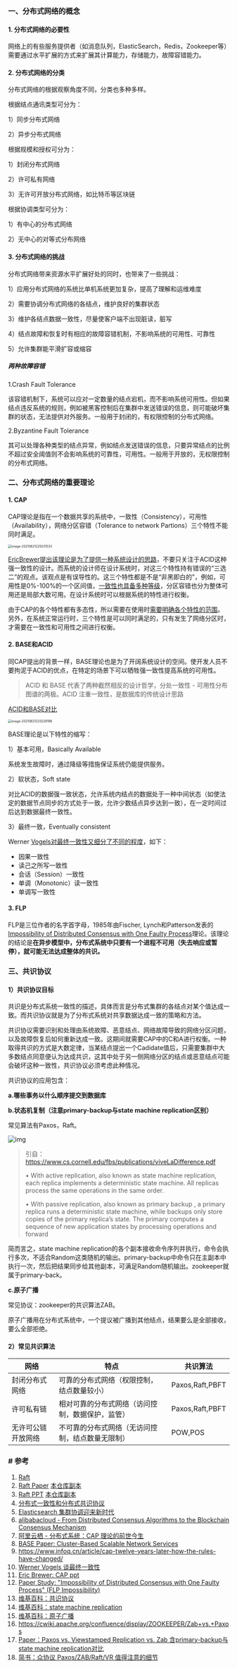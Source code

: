 ### 一、分布式网络的概念

#### 1. 分布式网络的必要性

网络上的有些服务提供者（如消息队列，ElasticSearch，Redis，Zookeeper等）需要通过水平扩展的方式来扩展其计算能力，存储能力，故障容错能力。

#### 2. 分布式网络的分类

分布式网络的根据观察角度不同，分类也多种多样。

根据结点通讯类型可分为：

1）同步分布式网络

2）异步分布式网络



根据规模和授权可分为：

1）封闭分布式网络

2）许可私有网络

3）无许可开放分布式网络，如比特币等区块链



根据协调类型可分为：

1）有中心的分布式网络

2）无中心的对等式分布网络

#### 3. 分布式网络的挑战

分布式网络带来资源水平扩展好处的同时，也带来了一些挑战：

1）应用分布式网络的系统比单机系统更加复杂，提高了理解和运维难度

2）需要协调分布式网络的各结点，维护良好的集群状态

3）维护各结点数据一致性，尽量使客户端不出现脏读，脏写

4）结点故障和恢复时有相应的故障容错机制，不影响系统的可用性、可靠性

5）允许集群能平滑扩容或缩容

##### 两种故障容错

1.Crash Fault Tolerance

该容错机制下，系统可以应对一定数量的结点宕机，而不影响系统可用性。但如果结点违反系统的规则，例如被黑客控制后在集群中发送错误的信息，则可能破坏集群的状态，无法提供对外服务。一般用于封闭的，有权限控制的分布式网络。

2.Byzantine Fault Tolerance

其可以处理各种类型的结点异常，例如结点发送错误的信息，只要异常结点的比例不超过安全阈值则不会影响系统的可靠性，可用性。一般用于开放的，无权限控制的分布式网络。

### 二、分布式网络的重要理论

#### 1. CAP

CAP理论是指在一个数据共享的系统中，一致性（Consistency），可用性（Availability），网络分区容错（Tolerance to network Partions）三个特性不能同时满足。

<img src="../../../src/main/resources/picture/image-20210621225031533.png" alt="image-20210621225031533" style="zoom:50%;" />

[EricBrewer提出该理论是为了提供一种系统设计的思路](https://www.infoq.cn/article/cap-twelve-years-later-how-the-rules-have-changed/)，不要只关注于ACID这种强一致性的设计。而系统的设计师在设计系统时，对这三个特性持有错误的“三选二”的观点。该观点是有误导性的。这三个特性都是不是“非黑即白的”，例如，可用性是0%-100%的一个区间值，[一致性也具备多种等级](https://www.infoq.cn/article/2008/01/consistency-vs-availability)，分区容错也分为整体可用还是局部大数可用。在设计系统时可以根据系统的特性进行权衡。

由于CAP的各个特性都有多态性，所以需要在使用时[需要明确各个特性的范围](https://developer.aliyun.com/article/700488)。另外，在系统正常运行时，三个特性是可以同时满足的，只有发生了网络分区时，才需要在一致性和可用性之间进行权衡。

#### 2. BASE和ACID

同CAP提出的背景一样，BASE理论也是为了开阔系统设计的空间。使开发人员不要拘泥于ACID的优点，在特定的场景下可以牺牲强一致性提高系统的可用性。

> ACID 和 BASE 代表了两种截然相反的设计哲学，分处一致性 - 可用性分布图谱的两极。ACID 注重一致性，是数据库的传统设计思路

[ACID和BASE对比](https://people.eecs.berkeley.edu/~brewer/cs262b-2004/PODC-keynote.pdf)

<img src="../../../src/main/resources/picture/image-20210621233228198.png" alt="image-20210621233228198" style="zoom:50%;" />

BASE理论是以下特性的缩写：

1）基本可用，Basically Available

系统发生故障时，通过降级等措施保证系统仍能提供服务。

2）软状态，Soft state

对比ACID的数据强一致状态，允许系统内结点的数据处于一种中间状态（如使法定的数据节点同步的方式处于一致，允许少数结点异步达到一致），在一定时间过后达到数据最终一致性。

3）最终一致，Eventually consistent

Werner [Vogels对最终一致性又细分了不同的程度](https://www.infoq.cn/article/2008/01/consistency-vs-availability)，如下：

* 因果一致性
* 读己之所写一致性
* 会话（Session）一致性
* 单调（Monotonic）读一致性
* 单调写一致性

#### 3. FLP

FLP是三位作者的名字首字母，1985年由Fischer, Lynch和Patterson发表的[Impossibility of Distributed Consensus with One Faulty Process](https://zoo.cs.yale.edu/classes/cs426/2012/bib/fischer85impossibility.pdf)理论。该理论的结论是**在异步模型中，分布式系统中只要有一个进程不可用（失去响应或暂停），就可能无法达成整体的共识。**

### 三、共识协议

#### 1）共识协议目标

共识是分布式系统一致性的描述，具体而言是分布式集群的各结点对某个值达成一致。而共识协议就是为了分布式系统对共享数据达成一致的策略和方法。

共识协议需要识别和处理由系统故障、恶意结点、网络故障导致的网络分区问题，以及故障恢复后如何重新达成一致。这期间就需要CAP中的C和A进行权衡。一种取得共识的方式是大数定律，当某结点提出一个Cadidate值后，只需要集群中大多数结点同意便认为达成共识，这其中处于另一侧网络分区的结点或恶意结点可能会破坏这种一致性，共识协议必须考虑此种情况。

共识协议的应用包含：

**a.哪些事务以什么顺序提交到数据库**

**b.状态机复制（注意primary-backup与state machine replication区别）**

常见算法有Paxos，Raft。

![img](../../../src/main/resources/picture/1936544-42448e67217631ef.jpg)

> 引自：https://www.cs.cornell.edu/fbs/publications/viveLaDifference.pdf
>
> • With active replication, also known as state machine replication, each replica implements a deterministic state machine. All replicas process the same operations in the same order. 
>
> • With passive replication, also known as primary backup , a primary replica runs a deterministic state machine, while backups only store copies of the primary replica’s state. The primary computes a sequence of new application states by processing operations and forward

简而言之，state machine replication的各个副本接收命令序列并执行，命令会执行多次，不适合Random这类随机的输出。primary-backup中命令只在主副本中执行一次，然后把结果同步给其他副本，可满足Random随机输出。zookeeper就属于primary-back。

**c.原子广播**

常见协议：zookeeper的共识算法ZAB。

原子广播用在分布式系统中，一个提议被广播到其他结点，结果要么是全部接收，要么全部拒绝。

#### 2）常见共识算法

| 网络               | 特点                                             | 共识算法        |
| ------------------ | ------------------------------------------------ | --------------- |
| 封闭分布式网络     | 可靠的分布式网络（权限控制，结点数量较小）       | Paxos,Raft,PBFT |
| 许可私有链         | 相对可靠的分布式网络（访问控制，数据保护，监管） | Paxos,Raft,PBFT |
| 无许可公链开放网络 | 不可靠的分布式网络（无访问控制，结点数量无限制） | POW,POS         |

### # 参考

1. [Raft](https://raft.github.io/)
2. [Raft Paper](https://raft.github.io/raft.pdf) [本仓库副本](../../reference/raft.pdf)
3. [Raft PPT](https://raft.github.io/slides/uiuc2016.pdf) [本仓库副本](../../reference/raft-uiuc2016.pdf)
4. [分布式一致性和分布式共识协议](http://www.calvinneo.com/2017/09/20/distributed-system-consistency-and-consensus/)
5. [Elasticsearch 集群协调迎来新时代](https://www.elastic.co/cn/blog/a-new-era-for-cluster-coordination-in-elasticsearch)
6. [alibabacloud - From Distributed Consensus Algorithms to the Blockchain Consensus Mechanism](https://www.alibabacloud.com/blog/from-distributed-consensus-algorithms-to-the-blockchain-consensus-mechanism_595315)
7. [阿里云栖 - 分布式系统：CAP 理论的前世今生](https://developer.aliyun.com/article/700488)
8. [BASE Paper: Cluster-Based Scalable Network Services](http://citeseerx.ist.psu.edu/viewdoc/download?doi=10.1.1.1.2034&rep=rep1&type=pdf)
9. https://www.infoq.cn/article/cap-twelve-years-later-how-the-rules-have-changed/
10. [Werner Vogels 谈最终一致性](https://www.infoq.cn/article/2008/01/consistency-vs-availability)
11. [Eric Brewer: CAP ppt](https://people.eecs.berkeley.edu/~brewer/cs262b-2004/PODC-keynote.pdf)
12. [Paper Study: "Impossibility of Distributed Consensus with One Faulty Process" (FLP Impossibility)](https://zhuanlan.zhihu.com/p/36325917)
13. [维基百科：共识协议](https://en.wikipedia.org/wiki/Consensus_(computer_science))
14. [维基百科：state machine replication](https://en.wikipedia.org/wiki/State_machine_replication)
15. [维基百科：原子广播](https://en.wikipedia.org/wiki/Atomic_broadcast)
16. https://cwiki.apache.org/confluence/display/ZOOKEEPER/Zab+vs.+Paxos
17. [Paper：Paxos vs. Viewstamped Replication vs. Zab 含primary-backup与state machine replication对比](https://www.cs.cornell.edu/fbs/publications/viveLaDifference.pdf)
18. [简书：众协议 Paxos/ZAB/Raft/VR 值得注意的细节](https://www.jianshu.com/p/4dcf3325269d)

